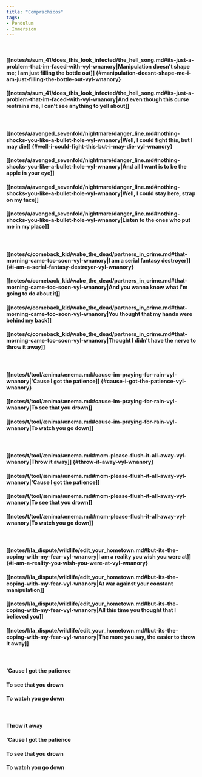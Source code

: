 ```yaml
---
title: "Comprachicos"
tags:
- Pendulum
- Immersion
---
```

&nbsp;
#### [[notes/s/sum_41/does_this_look_infected/the_hell_song.md#its-just-a-problem-that-im-faced-with-vyl-wnanory|Manipulation doesn't shape me; I am just filling the bottle out]] {#manipulation-doesnt-shape-me-i-am-just-filling-the-bottle-out-vyl-wnanory}
#### [[notes/s/sum_41/does_this_look_infected/the_hell_song.md#its-just-a-problem-that-im-faced-with-vyl-wnanory|And even though this curse restrains me, I can't see anything to yell about]]
&nbsp;
#### [[notes/a/avenged_sevenfold/nightmare/danger_line.md#nothing-shocks-you-like-a-bullet-hole-vyl-wnanory|Well, I could fight this, but I may die]] {#well-i-could-fight-this-but-i-may-die-vyl-wnanory}
#### [[notes/a/avenged_sevenfold/nightmare/danger_line.md#nothing-shocks-you-like-a-bullet-hole-vyl-wnanory|And all I want is to be the apple in your eye]]
#### [[notes/a/avenged_sevenfold/nightmare/danger_line.md#nothing-shocks-you-like-a-bullet-hole-vyl-wnanory|Well, I could stay here, strap on my face]]
#### [[notes/a/avenged_sevenfold/nightmare/danger_line.md#nothing-shocks-you-like-a-bullet-hole-vyl-wnanory|Listen to the ones who put me in my place]]
&nbsp;
#### [[notes/c/comeback_kid/wake_the_dead/partners_in_crime.md#that-morning-came-too-soon-vyl-wnanory|I am a serial fantasy destroyer]] {#i-am-a-serial-fantasy-destroyer-vyl-wnanory}
#### [[notes/c/comeback_kid/wake_the_dead/partners_in_crime.md#that-morning-came-too-soon-vyl-wnanory|And you wanna know what I'm going to do about it]]
#### [[notes/c/comeback_kid/wake_the_dead/partners_in_crime.md#that-morning-came-too-soon-vyl-wnanory|You thought that my hands were behind my back]]
#### [[notes/c/comeback_kid/wake_the_dead/partners_in_crime.md#that-morning-came-too-soon-vyl-wnanory|Thought I didn't have the nerve to throw it away]]
&nbsp;
#### [[notes/t/tool/ænima/ænema.md#cause-im-praying-for-rain-vyl-wnanory|'Cause I got the patience]] {#cause-i-got-the-patience-vyl-wnanory}
#### [[notes/t/tool/ænima/ænema.md#cause-im-praying-for-rain-vyl-wnanory|To see that you drown]]
#### [[notes/t/tool/ænima/ænema.md#cause-im-praying-for-rain-vyl-wnanory|To watch you go down]]
&nbsp;
#### [[notes/t/tool/ænima/ænema.md#mom-please-flush-it-all-away-vyl-wnanory|Throw it away]] {#throw-it-away-vyl-wnanory}
#### [[notes/t/tool/ænima/ænema.md#mom-please-flush-it-all-away-vyl-wnanory|'Cause I got the patience]]
#### [[notes/t/tool/ænima/ænema.md#mom-please-flush-it-all-away-vyl-wnanory|To see that you drown]]
#### [[notes/t/tool/ænima/ænema.md#mom-please-flush-it-all-away-vyl-wnanory|To watch you go down]]
&nbsp;
#### [[notes/l/la_dispute/wildlife/edit_your_hometown.md#but-its-the-coping-with-my-fear-vyl-wnanory|I am a reality you wish you were at]] {#i-am-a-reality-you-wish-you-were-at-vyl-wnanory}
#### [[notes/l/la_dispute/wildlife/edit_your_hometown.md#but-its-the-coping-with-my-fear-vyl-wnanory|At war against your constant manipulation]]
#### [[notes/l/la_dispute/wildlife/edit_your_hometown.md#but-its-the-coping-with-my-fear-vyl-wnanory|All this time you thought that I believed you]]
#### [[notes/l/la_dispute/wildlife/edit_your_hometown.md#but-its-the-coping-with-my-fear-vyl-wnanory|The more you say, the easier to throw it away]]
&nbsp;
#### 'Cause I got the patience
#### To see that you drown
#### To watch you go down
&nbsp;
#### Throw it away
#### 'Cause I got the patience
#### To see that you drown
#### To watch you go down
